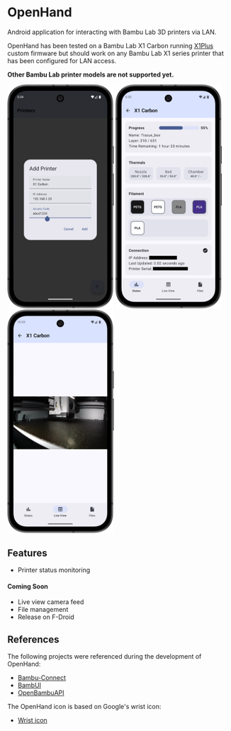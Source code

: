 # OpenHand

Android application for interacting with Bambu Lab 3D printers via LAN.

OpenHand has been tested on a Bambu Lab X1 Carbon running [X1Plus](https://github.com/X1Plus/X1Plus) 
custom firmware but should work on any Bambu Lab X1 series printer that has been configured for LAN access. 

**Other Bambu Lab printer models are not supported yet.**

<img src="screenshots/add_printer.png" alt="Add Printer" width="240"/> <img src="screenshots/status_tab.png" alt="Status Tab" width="240"/> <img src="screenshots/live_view_tab.png" alt="Live View Tab" width="240"/>

## Features

- Printer status monitoring

#### Coming Soon

- Live view camera feed
- File management
- Release on F-Droid

## References

The following projects were referenced during the development of OpenHand:
- [Bambu-Connect](https://github.com/mattcar15/bambu-connect)
- [BambUI](https://github.com/fidoriel/BambUI)
- [OpenBambuAPI](https://github.com/Doridian/OpenBambuAPI)

The OpenHand icon is based on Google's wrist icon:
- [Wrist icon](https://fonts.gstatic.com/s/i/short-term/release/materialsymbolsoutlined/wrist/default/24px.xml)
